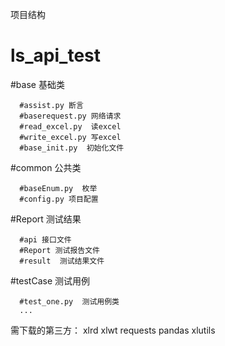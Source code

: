 项目结构
# ls_api_test

   #base  基础类
   
      #assist.py 断言
      #baserequest.py 网络请求
      #read_excel.py  读excel
      #write_excel.py 写excel
      #base_init.py  初始化文件
      
      
   #common 公共类
   
      #baseEnum.py  枚举
      #config.py 项目配置
      
      
   #Report  测试结果
   
      #api 接口文件
      #Report 测试报告文件
      #result  测试结果文件
      
      
   #testCase  测试用例
   
      #test_one.py  测试用例类
      ...


需下载的第三方：
xlrd
xlwt
requests
pandas
xlutils
    
